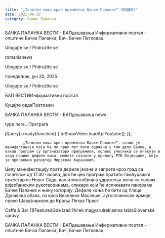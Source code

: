 ```yaml
---
title: "„Топотом коња кроз времеплов Бачке Паланке“ (ВИДЕО)"
date: 2025-06-30
category: Бачка Паланка
---
```


БАЧКА ПАЛАНКА ВЕСТИ - БАПдешавања Информативни портал - општине Бачка Паланка, Бач, Бачки Петровац

Ulogujte se / Pridružite se

romanianews

Ulogujte se / Pridružite se

понедељак, јун 30, 2025

Ulogujte se / Pridružite se

БАП ВЕСТИИнформативни портал

Куцајте овдеПретражи

БАЧКА ПАЛАНКА ВЕСТИ - БАПдешавања news

type here...Претрага

jQuery().ready(function() {
                            tdShowVideo.loadApiYoutube(); 
                        });
                        
                    
            „Топотом коња кроз времеплов Бачке Паланке“, назив је манифестације која ће по први пут бити одржана у том делу Бачке, а какав програм су организатори припремили, колико учесника се очекује и када почиње дефиле коња, можете сазнати у прилогу РТВ Војводине, који је припремио репортер Мирослав Карановић.

Целу манифестацију прати дефиле јахача и запрега кроз град са почетком од 17:30 часова, док ће цео програм пратити тамбурашки оркестар из Новог Сада, као и многобројна удружења жена са својим војвођанским рукотворинама, сликари који ће исликавати панораме Бачке Паланке и њену историју.
Дефиле коња ће бити од Улице Дунавска обала, па кроз Веселина Маслеше, Југословенске армије, преко Шавафиркове до Краља Петра Првог.

Caffe & Bar (1)FeaturedGde izaći?hírek magyarulreklamna tablaSlovenské správy

БАЧКА ПАЛАНКА ВЕСТИ - БАПдешавања Информативни портал - општине Бачка Паланка, Бач, Бачки Петровац
